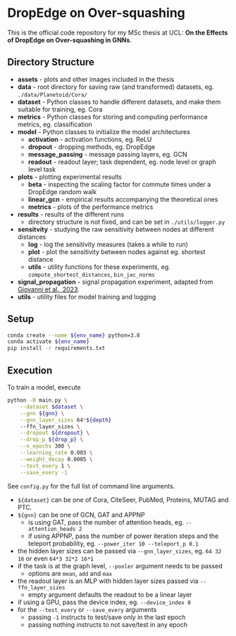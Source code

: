 # DropEdge on Over-squashing

This is the official code repository for my MSc thesis at UCL: **On the Effects of DropEdge on Over-squashing in GNNs**.

## Directory Structure

- **assets** - plots and other images included in the thesis
- **data** - root directory for saving raw (and transformed) datasets, eg. `./data/Planetoid/Cora/`
- **dataset** - Python classes to handle different datasets, and make them suitable for training, eg. Cora
- **metrics** - Python classes for storing and computing performance metrics, eg. classification
- **model** - Python classes to initialize the model architectures
    - **activation** - activation functions, eg. ReLU
    - **dropout** - dropping methods, eg. DropEdge
    - **message_passing** - message passing layers, eg. GCN
    - **readout** - readout layer; task dependent, eg. node level or graph level task
- **plots** - plotting experimental results
    - **beta** - inspecting the scaling factor for commute times under a DropEdge random walk
    - **linear_gcn** - empirical results accompanying the theoretical ones
    - **metrics** - plots of the performance metrics
- **results** - results of the different runs
    - directory structure is not fixed, and can be set in `./utils/logger.py`
- **sensitvity** - studying the raw sensitivity between nodes at different distances
    - **log** - log the sensitivity measures (takes a while to run)
    - **plot** - plot the sensitivity between nodes against eg. shortest distance
    - **utils** - utility functions for these experiments, eg. `compute_shortest_distances`, `bin_jac_norms`
- **signal_propagation** - signal propagation experiment, adapted from [Giovanni et al., 2023](https://proceedings.mlr.press/v202/di-giovanni23a).
- **utils** - utility files for model training and logging

## Setup

```bash
conda create --name ${env_name} python=3.8
conda activate ${env_name}
pip install -r requirements.txt
```

## Execution

To train a model, execute
```bash
python -B main.py \
    --dataset $dataset \
    --gnn ${gnn} \
    --gnn_layer_sizes 64*${depth}
    --ffn_layer_sizes \
    --dropout ${dropout} \
    --drop_p ${drop_p} \
    --n_epochs 300 \
    --learning_rate 0.003 \
    --weight_decay 0.0005 \
    --test_every 1 \
    --save_every -1
```

See `config.py` for the full list of command line arguments.
- `${dataset}` can be one of Cora, CiteSeer, PubMed, Proteins, MUTAG and PTC.
- `${gnn}` can be one of GCN, GAT and APPNP
    - is using GAT, pass the number of attention heads, eg. `--attention_heads 2`
    - if using APPNP, pass the number of power iteration steps and the teleport probability, eg. `--power_iter 10 --teleport_p 0.1`
- the hidden layer sizes can be passed via `--gnn_layer_sizes`, eg. `64 32 16` or even `64*3 32*2 16*1`
- if the task is at the graph level, `--pooler` argument needs to be passed
    - options are `mean`, `add` and `max`
- the readout layer is an MLP with hidden layer sizes passed via `--ffn_layer_sizes`
    - empty argument defaults the readout to be a linear layer
- if using a GPU, pass the device index, eg. `--device_index 0`
- for the `--test_every` or `--save_every` arguments
    - passing `-1` instructs to test/save only in the last epoch
    - passing nothing instructs to not save/test in any epoch
